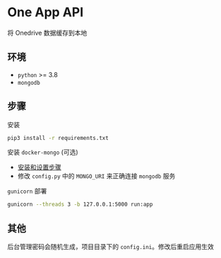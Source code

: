 # One App API

将 Onedrive 数据缓存到本地

## 环境

- `python` >= 3.8
- `mongodb`

## 步骤

安装

```bash
pip3 install -r requirements.txt
```

安装 `docker-mongo` (可选)

- [安装和设置步骤](./docker-mongo.md)
- 修改 `config.py` 中的 `MONGO_URI` 来正确连接 `mongodb` 服务

`gunicorn` 部署

```bash
gunicorn --threads 3 -b 127.0.0.1:5000 run:app
```

## 其他

后台管理密码会随机生成，项目目录下的 `config.ini`。修改后重启应用生效
